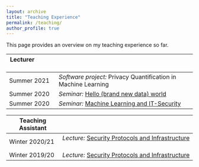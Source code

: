 ```yaml
---
layout: archive
title: "Teaching Experience"
permalink: /teaching/
author_profile: true
---
```


This page provides an overview on my teaching experience so far.


| Lecturer &nbsp; &nbsp; &nbsp; &nbsp; &nbsp;&nbsp; &nbsp; &nbsp; &nbsp;           |                                                               |
| ---------          |:---------                                                      |
| Summer 2021        | *Software project:* Privacy Quantification in Machine Learning |
| Summer 2020        | *Seminar:* [Hello (brand new data) world](https://fraboeni.github.io/teaching/2020-spring-teaching-ethicalML)                      |
| Summer 2020        | *Seminar:* [Machine Learning and IT-Security](https://fraboeni.github.io/teaching/2020-spring-teaching-ITsecML)                    |

| Teaching Assistant |                                                               |
| ---------          |:---------                                                      |
| Winter 2020/21     | *Lecture:* [Security Protocols and Infrastructure](https://fraboeni.github.io/teaching/2019-fall-teaching-spi)     &nbsp; &nbsp; &nbsp; &nbsp; &nbsp; &nbsp; &nbsp; &nbsp; &nbsp;  &nbsp; &nbsp; &nbsp;       |
| Winter 2019/20     | *Lecture:* [Security Protocols and Infrastructure](https://fraboeni.github.io/teaching/2019-fall-teaching-spi)               |



